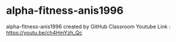 # alpha-fitness-anis1996
alpha-fitness-anis1996 created by GitHub Classroom
Youtube Link : https://youtu.be/ch4HmYzh_Qc
